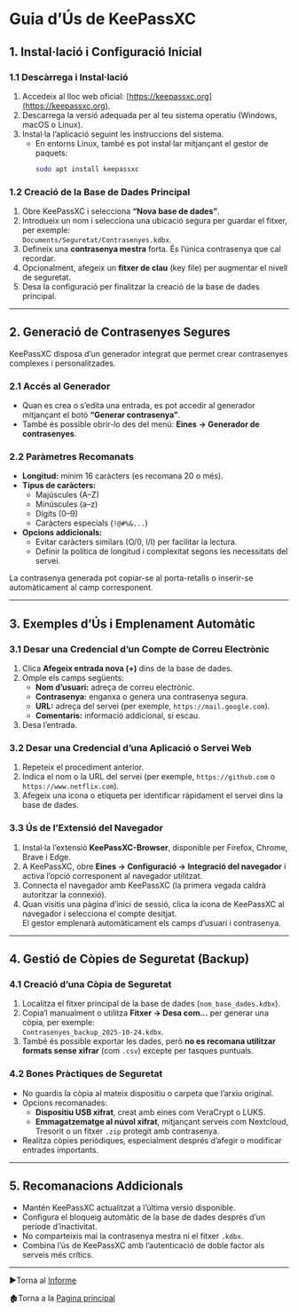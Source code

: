 # Guia d’Ús de KeePassXC

## 1. Instal·lació i Configuració Inicial

### 1.1 Descàrrega i Instal·lació
1. Accedeix al lloc web oficial: [https://keepassxc.org](https://keepassxc.org).  
2. Descarrega la versió adequada per al teu sistema operatiu (Windows, macOS o Linux).  
3. Instal·la l’aplicació seguint les instruccions del sistema.  
   - En entorns Linux, també es pot instal·lar mitjançant el gestor de paquets:
     ```bash
     sudo apt install keepassxc
     ```

### 1.2 Creació de la Base de Dades Principal
1. Obre KeePassXC i selecciona **“Nova base de dades”**.  
2. Introdueix un nom i selecciona una ubicació segura per guardar el fitxer, per exemple:  
   `Documents/Seguretat/Contrasenyes.kdbx`.  
3. Defineix una **contrasenya mestra** forta. És l’única contrasenya que cal recordar.  
4. Opcionalment, afegeix un **fitxer de clau** (key file) per augmentar el nivell de seguretat.  
5. Desa la configuració per finalitzar la creació de la base de dades principal.

---

## 2. Generació de Contrasenyes Segures

KeePassXC disposa d’un generador integrat que permet crear contrasenyes complexes i personalitzades.

### 2.1 Accés al Generador
- Quan es crea o s’edita una entrada, es pot accedir al generador mitjançant el botó **“Generar contrasenya”**.  
- També és possible obrir-lo des del menú: **Eines → Generador de contrasenyes**.

### 2.2 Paràmetres Recomanats
- **Longitud:** mínim 16 caràcters (es recomana 20 o més).  
- **Tipus de caràcters:**  
  - Majúscules (A–Z)  
  - Minúscules (a–z)  
  - Dígits (0–9)  
  - Caràcters especials (`!@#%&...`)  
- **Opcions addicionals:**  
  - Evitar caràcters similars (O/0, l/I) per facilitar la lectura.  
  - Definir la política de longitud i complexitat segons les necessitats del servei.  

La contrasenya generada pot copiar-se al porta-retalls o inserir-se automàticament al camp corresponent.

---

## 3. Exemples d’Ús i Emplenament Automàtic

### 3.1 Desar una Credencial d’un Compte de Correu Electrònic
1. Clica **Afegeix entrada nova (+)** dins de la base de dades.  
2. Omple els camps següents:
   - **Nom d’usuari:** adreça de correu electrònic.  
   - **Contrasenya:** enganxa o genera una contrasenya segura.  
   - **URL:** adreça del servei (per exemple, `https://mail.google.com`).  
   - **Comentaris:** informació addicional, si escau.  
3. Desa l’entrada.

### 3.2 Desar una Credencial d’una Aplicació o Servei Web
1. Repeteix el procediment anterior.  
2. Indica el nom o la URL del servei (per exemple, `https://github.com` o `https://www.netflix.com`).  
3. Afegeix una icona o etiqueta per identificar ràpidament el servei dins la base de dades.

### 3.3 Ús de l’Extensió del Navegador
1. Instal·la l’extensió **KeePassXC-Browser**, disponible per Firefox, Chrome, Brave i Edge.  
2. A KeePassXC, obre **Eines → Configuració → Integració del navegador** i activa l’opció corresponent al navegador utilitzat.  
3. Connecta el navegador amb KeePassXC (la primera vegada caldrà autoritzar la connexió).  
4. Quan visitis una pàgina d’inici de sessió, clica la icona de KeePassXC al navegador i selecciona el compte desitjat.  
   El gestor emplenarà automàticament els camps d’usuari i contrasenya.

---

## 4. Gestió de Còpies de Seguretat (Backup)

### 4.1 Creació d’una Còpia de Seguretat
1. Localitza el fitxer principal de la base de dades (`nom_base_dades.kdbx`).  
2. Copia’l manualment o utilitza **Fitxer → Desa com...** per generar una còpia, per exemple:  
   `Contrasenyes_backup_2025-10-24.kdbx`.  
3. També és possible exportar les dades, però **no es recomana utilitzar formats sense xifrar** (com `.csv`) excepte per tasques puntuals.

### 4.2 Bones Pràctiques de Seguretat
- No guardis la còpia al mateix dispositiu o carpeta que l’arxiu original.  
- Opcions recomanades:
  - **Dispositiu USB xifrat**, creat amb eines com VeraCrypt o LUKS.  
  - **Emmagatzematge al núvol xifrat**, mitjançant serveis com Nextcloud, Tresorit o un fitxer `.zip` protegit amb contrasenya.  
- Realitza còpies periòdiques, especialment després d’afegir o modificar entrades importants.  

---

## 5. Recomanacions Addicionals
- Mantén KeePassXC actualitzat a l’última versió disponible.  
- Configura el bloqueig automàtic de la base de dades després d’un període d’inactivitat.  
- No comparteixis mai la contrasenya mestra ni el fitxer `.kdbx`.  
- Combina l’ús de KeePassXC amb l’autenticació de doble factor als serveis més crítics.

---

▶️Torna al [Informe](Informe.md)

🏚️Torna a la [Pagina principal](...)

